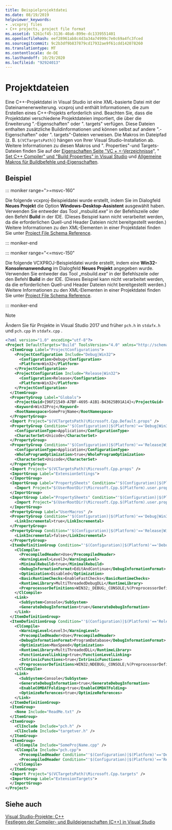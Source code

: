 ```yaml
---
title: Beispielprojektdatei
ms.date: 08/19/2019
helpviewer_keywords:
- .vcxproj files
- C++ projects, project file format
ms.assetid: 5261cf45-3136-40a6-899e-dc1339551401
ms.openlocfilehash: eef28961ab8c4d3a34a74999c7e0c69a4fc3fced
ms.sourcegitcommit: 9c2b3df9b837879cd17932ae9f61cdd142078260
ms.translationtype: MT
ms.contentlocale: de-DE
ms.lasthandoff: 10/29/2020
ms.locfileid: "92924013"
---
```

# <a name="project-files"></a>Projektdateien

Eine C++-Projektdatei in Visual Studio ist eine XML-basierte Datei mit der Dateinamenerweiterung. vcxproj und enthält Informationen, die zum Erstellen eines C++-Projekts erforderlich sind. Beachten Sie, dass die Projektdatei verschiedene Projektdateien importiert, die über die Erweiterung ".-Eigenschaften" oder ". targets" verfügen. Diese Dateien enthalten zusätzliche Buildinformationen und können selbst auf andere ".-Eigenschaften" oder ". targets"-Dateien verweisen. Die Makros im Dateipfad (z. B. `$(VCTargetsPath)`) hängen von Ihrer Visual Studio-Installation ab. Weitere Informationen zu diesen Makros und ". Properties"-und Targets-Dateien finden Sie auf der [Eigenschaften Seite "VC + +-Verzeichnisse](vcpp-directories-property-page.md)", " [Set C++ Compiler" und "Build Properties" in Visual Studio](../working-with-project-properties.md) und [Allgemeine Makros für Buildbefehle und-Eigenschaften](common-macros-for-build-commands-and-properties.md).

## <a name="example"></a>Beispiel

::: moniker range=">=msvc-160"

Die folgende vcxproj-Beispieldatei wurde erstellt, indem Sie im Dialogfeld **Neues Projekt** die Option **Windows-Desktop-Assistent** ausgewählt haben. Verwenden Sie entweder das Tool „msbuild.exe“ in der Befehlszeile oder den Befehl **Build** in der IDE. (Dieses Beispiel kann nicht verarbeitet werden, da die erforderlichen Quell-und Header Dateien nicht bereitgestellt werden.) Weitere Informationen zu den XML-Elementen in einer Projektdatei finden Sie unter [Project File Schema Reference](/visualstudio/msbuild/msbuild-project-file-schema-reference).

::: moniker-end

::: moniker range="<=msvc-150"

Die folgende VCXPROJ-Beispieldatei wurde erstellt, indem eine **Win32-Konsolenanwendung** im Dialogfeld **Neues Projekt** angegeben wurde. Verwenden Sie entweder das Tool „msbuild.exe“ in der Befehlszeile oder den Befehl **Build** in der IDE. (Dieses Beispiel kann nicht verarbeitet werden, da die erforderlichen Quell-und Header Dateien nicht bereitgestellt werden.) Weitere Informationen zu den XML-Elementen in einer Projektdatei finden Sie unter [Project File Schema Reference](/visualstudio/msbuild/msbuild-project-file-schema-reference).

::: moniker-end

>[!NOTE]
> Ändern Sie für Projekte in Visual Studio 2017 und früher `pch.h` in `stdafx.h` und `pch.cpp` in `stdafx.cpp` .

```xml
<?xml version="1.0" encoding="utf-8"?>
<Project DefaultTargets="Build" ToolsVersion="4.0" xmlns="http://schemas.microsoft.com/developer/msbuild/2003">
  <ItemGroup Label="ProjectConfigurations">
    <ProjectConfiguration Include="Debug|Win32">
      <Configuration>Debug</Configuration>
      <Platform>Win32</Platform>
    </ProjectConfiguration>
    <ProjectConfiguration Include="Release|Win32">
      <Configuration>Release</Configuration>
      <Platform>Win32</Platform>
    </ProjectConfiguration>
  </ItemGroup>
  <PropertyGroup Label="Globals">
    <ProjectGuid>{96F21549-A7BF-4695-A1B1-B43625B91A14}</ProjectGuid>
    <Keyword>Win32Proj</Keyword>
    <RootNamespace>SomeProjName</RootNamespace>
  </PropertyGroup>
  <Import Project="$(VCTargetsPath)\Microsoft.Cpp.Default.props" />
  <PropertyGroup Condition="'$(Configuration)|$(Platform)'=='Debug|Win32'" Label="Configuration">
    <ConfigurationType>Application</ConfigurationType>
    <CharacterSet>Unicode</CharacterSet>
  </PropertyGroup>
  <PropertyGroup Condition="'$(Configuration)|$(Platform)'=='Release|Win32'" Label="Configuration">
    <ConfigurationType>Application</ConfigurationType>
    <WholeProgramOptimization>true</WholeProgramOptimization>
    <CharacterSet>Unicode</CharacterSet>
  </PropertyGroup>
  <Import Project="$(VCTargetsPath)\Microsoft.Cpp.props" />
  <ImportGroup Label="ExtensionSettings">
  </ImportGroup>
  <ImportGroup Label="PropertySheets" Condition="'$(Configuration)|$(Platform)'=='Debug|Win32'">
    <Import Project="$(UserRootDir)\Microsoft.Cpp.$(Platform).user.props" Condition="exists('$(UserRootDir)\Microsoft.Cpp.$(Platform).user.props')" Label="LocalAppDataPlatform" />
  </ImportGroup>
  <ImportGroup Label="PropertySheets" Condition="'$(Configuration)|$(Platform)'=='Release|Win32'">
    <Import Project="$(UserRootDir)\Microsoft.Cpp.$(Platform).user.props" Condition="exists('$(UserRootDir)\Microsoft.Cpp.$(Platform).user.props')" Label="LocalAppDataPlatform" />
  </ImportGroup>
  <PropertyGroup Label="UserMacros" />
  <PropertyGroup Condition="'$(Configuration)|$(Platform)'=='Debug|Win32'">
    <LinkIncremental>true</LinkIncremental>
  </PropertyGroup>
  <PropertyGroup Condition="'$(Configuration)|$(Platform)'=='Release|Win32'">
    <LinkIncremental>false</LinkIncremental>
  </PropertyGroup>
  <ItemDefinitionGroup Condition="'$(Configuration)|$(Platform)'=='Debug|Win32'">
    <ClCompile>
      <PrecompiledHeader>Use</PrecompiledHeader>
      <WarningLevel>Level3</WarningLevel>
      <MinimalRebuild>true</MinimalRebuild>
      <DebugInformationFormat>EditAndContinue</DebugInformationFormat>
      <Optimization>Disabled</Optimization>
      <BasicRuntimeChecks>EnableFastChecks</BasicRuntimeChecks>
      <RuntimeLibrary>MultiThreadedDebugDLL</RuntimeLibrary>
      <PreprocessorDefinitions>WIN32;_DEBUG;_CONSOLE;%(PreprocessorDefinitions)</PreprocessorDefinitions>
    </ClCompile>
    <Link>
      <SubSystem>Console</SubSystem>
      <GenerateDebugInformation>true</GenerateDebugInformation>
    </Link>
  </ItemDefinitionGroup>
  <ItemDefinitionGroup Condition="'$(Configuration)|$(Platform)'=='Release|Win32'">
    <ClCompile>
      <WarningLevel>Level3</WarningLevel>
      <PrecompiledHeader>Use</PrecompiledHeader>
      <DebugInformationFormat>ProgramDatabase</DebugInformationFormat>
      <Optimization>MaxSpeed</Optimization>
      <RuntimeLibrary>MultiThreadedDLL</RuntimeLibrary>
      <FunctionLevelLinking>true</FunctionLevelLinking>
      <IntrinsicFunctions>true</IntrinsicFunctions>
      <PreprocessorDefinitions>WIN32;NDEBUG;_CONSOLE;%(PreprocessorDefinitions)</PreprocessorDefinitions>
    </ClCompile>
    <Link>
      <SubSystem>Console</SubSystem>
      <GenerateDebugInformation>true</GenerateDebugInformation>
      <EnableCOMDATFolding>true</EnableCOMDATFolding>
      <OptimizeReferences>true</OptimizeReferences>
    </Link>
  </ItemDefinitionGroup>
  <ItemGroup>
    <None Include="ReadMe.txt" />
  </ItemGroup>
  <ItemGroup>
    <ClInclude Include="pch.h" />
    <ClInclude Include="targetver.h" />
  </ItemGroup>
  <ItemGroup>
    <ClCompile Include="SomeProjName.cpp" />
    <ClCompile Include="pch.cpp">
      <PrecompiledHeader Condition="'$(Configuration)|$(Platform)'=='Debug|Win32'">Create</PrecompiledHeader>
      <PrecompiledHeader Condition="'$(Configuration)|$(Platform)'=='Release|Win32'">Create</PrecompiledHeader>
    </ClCompile>
  </ItemGroup>
  <Import Project="$(VCTargetsPath)\Microsoft.Cpp.targets" />
  <ImportGroup Label="ExtensionTargets">
  </ImportGroup>
</Project>
```

## <a name="see-also"></a>Siehe auch

[Visual Studio-Projekte: C++](../creating-and-managing-visual-cpp-projects.md)<br>
[Festlegen der Compiler- und Buildeigenschaften (C++) in Visual Studio](../working-with-project-properties.md)
